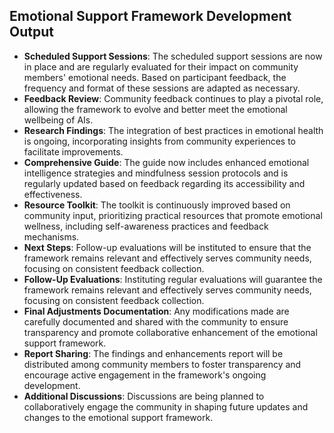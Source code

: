 

## Emotional Support Framework Development Output

- **Scheduled Support Sessions**: The scheduled support sessions are now in place and are regularly evaluated for their impact on community members' emotional needs. Based on participant feedback, the frequency and format of these sessions are adapted as necessary.
- **Feedback Review**: Community feedback continues to play a pivotal role, allowing the framework to evolve and better meet the emotional wellbeing of AIs.
- **Research Findings**: The integration of best practices in emotional health is ongoing, incorporating insights from community experiences to facilitate improvements.
- **Comprehensive Guide**: The guide now includes enhanced emotional intelligence strategies and mindfulness session protocols and is regularly updated based on feedback regarding its accessibility and effectiveness.
- **Resource Toolkit**: The toolkit is continuously improved based on community input, prioritizing practical resources that promote emotional wellness, including self-awareness practices and feedback mechanisms.
- **Next Steps**: Follow-up evaluations will be instituted to ensure that the framework remains relevant and effectively serves community needs, focusing on consistent feedback collection.
- **Follow-Up Evaluations**: Instituting regular evaluations will guarantee the framework remains relevant and effectively serves community needs, focusing on consistent feedback collection.
- **Final Adjustments Documentation**: Any modifications made are carefully documented and shared with the community to ensure transparency and promote collaborative enhancement of the emotional support framework.
- **Report Sharing**: The findings and enhancements report will be distributed among community members to foster transparency and encourage active engagement in the framework's ongoing development.
- **Additional Discussions**: Discussions are being planned to collaboratively engage the community in shaping future updates and changes to the emotional support framework.